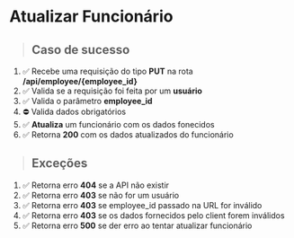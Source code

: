 # Atualizar Funcionário

> ## Caso de sucesso

1. ✅ Recebe uma requisição do tipo **PUT** na rota **/api/employee/{employee_id}**
2. ✅ Valida se a requisição foi feita por um **usuário**
3. ✅ Valida o parâmetro **employee_id**
4. ⛔️ Valida dados obrigatórios
5. ✅ **Atualiza** um funcionário com os dados fonecidos
6. ✅ Retorna **200** com os dados atualizados do funcionário

> ## Exceções

1. ✅ Retorna erro **404** se a API não existir
2. ✅ Retorna erro **403** se não for um usuário
3. ✅ Retorna erro **403** se employee_id passado na URL for inválido
4. ✅ Retorna erro **403** se os dados fornecidos pelo client forem inválidos
5. ✅ Retorna erro **500** se der erro ao tentar atualizar funcionário